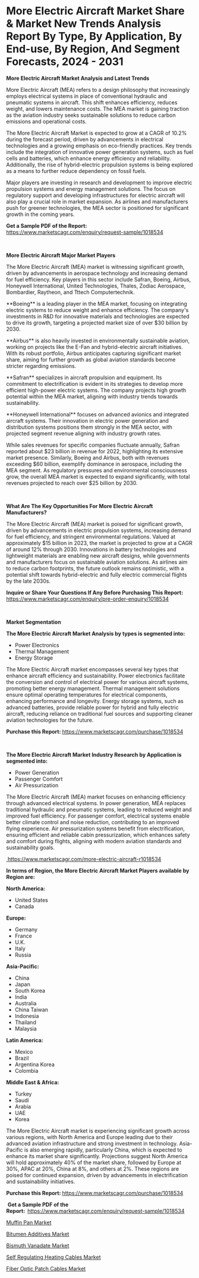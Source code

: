 <p><h1>More Electric Aircraft Market Share & Market New Trends Analysis Report By Type, By Application, By End-use, By Region, And Segment Forecasts, 2024 - 2031</h1></p><p><strong>More Electric Aircraft Market Analysis and Latest Trends</strong></p>
<p><p>More Electric Aircraft (MEA) refers to a design philosophy that increasingly employs electrical systems in place of conventional hydraulic and pneumatic systems in aircraft. This shift enhances efficiency, reduces weight, and lowers maintenance costs. The MEA market is gaining traction as the aviation industry seeks sustainable solutions to reduce carbon emissions and operational costs.</p><p>The More Electric Aircraft Market is expected to grow at a CAGR of 10.2% during the forecast period, driven by advancements in electrical technologies and a growing emphasis on eco-friendly practices. Key trends include the integration of innovative power generation systems, such as fuel cells and batteries, which enhance energy efficiency and reliability. Additionally, the rise of hybrid-electric propulsion systems is being explored as a means to further reduce dependency on fossil fuels.</p><p>Major players are investing in research and development to improve electric propulsion systems and energy management solutions. The focus on regulatory support and developing infrastructures for electric aircraft will also play a crucial role in market expansion. As airlines and manufacturers push for greener technologies, the MEA sector is positioned for significant growth in the coming years.</p></p>
<p><strong>Get a Sample PDF of the Report:&nbsp;</strong> <a href="https://www.marketscagr.com/enquiry/request-sample/1018534">https://www.marketscagr.com/enquiry/request-sample/1018534</a></p>
<p>&nbsp;</p>
<p><strong>More Electric Aircraft Major Market Players</strong></p>
<p><p>The More Electric Aircraft (MEA) market is witnessing significant growth, driven by advancements in aerospace technology and increasing demand for fuel efficiency. Key players in this sector include Safran, Boeing, Airbus, Honeywell International, United Technologies, Thales, Zodiac Aerospace, Bombardier, Raytheon, and Tttech Computertechnik.</p><p>**Boeing** is a leading player in the MEA market, focusing on integrating electric systems to reduce weight and enhance efficiency. The company's investments in R&D for innovative materials and technologies are expected to drive its growth, targeting a projected market size of over $30 billion by 2030.</p><p>**Airbus** is also heavily invested in environmentally sustainable aviation, working on projects like the E-Fan and hybrid-electric aircraft initiatives. With its robust portfolio, Airbus anticipates capturing significant market share, aiming for further growth as global aviation standards become stricter regarding emissions.</p><p>**Safran** specializes in aircraft propulsion and equipment. Its commitment to electrification is evident in its strategies to develop more efficient high-power electric systems. The company projects high growth potential within the MEA market, aligning with industry trends towards sustainability.</p><p>**Honeywell International** focuses on advanced avionics and integrated aircraft systems. Their innovation in electric power generation and distribution systems positions them strongly in the MEA sector, with projected segment revenue aligning with industry growth rates.</p><p>While sales revenues for specific companies fluctuate annually, Safran reported about $23 billion in revenue for 2022, highlighting its extensive market presence. Similarly, Boeing and Airbus, both with revenues exceeding $60 billion, exemplify dominance in aerospace, including the MEA segment. As regulatory pressures and environmental consciousness grow, the overall MEA market is expected to expand significantly, with total revenues projected to reach over $25 billion by 2030.</p></p>
<p>&nbsp;</p>
<p><strong>What Are The Key Opportunities For More Electric Aircraft Manufacturers?</strong></p>
<p><p>The More Electric Aircraft (MEA) market is poised for significant growth, driven by advancements in electric propulsion systems, increasing demand for fuel efficiency, and stringent environmental regulations. Valued at approximately $15 billion in 2023, the market is projected to grow at a CAGR of around 12% through 2030. Innovations in battery technologies and lightweight materials are enabling new aircraft designs, while governments and manufacturers focus on sustainable aviation solutions. As airlines aim to reduce carbon footprints, the future outlook remains optimistic, with a potential shift towards hybrid-electric and fully electric commercial flights by the late 2030s.</p></p>
<p><strong>Inquire or Share Your Questions If Any Before Purchasing This Report:</strong> <a href="https://www.marketscagr.com/enquiry/pre-order-enquiry/1018534">https://www.marketscagr.com/enquiry/pre-order-enquiry/1018534</a></p>
<p>&nbsp;</p>
<p><strong>Market Segmentation</strong></p>
<p><strong>The More Electric Aircraft Market Analysis by types is segmented into:</strong></p>
<p><ul><li>Power Electronics</li><li>Thermal Management</li><li>Energy Storage</li></ul></p>
<p><p>The More Electric Aircraft market encompasses several key types that enhance aircraft efficiency and sustainability. Power electronics facilitate the conversion and control of electrical power for various aircraft systems, promoting better energy management. Thermal management solutions ensure optimal operating temperatures for electrical components, enhancing performance and longevity. Energy storage systems, such as advanced batteries, provide reliable power for hybrid and fully electric aircraft, reducing reliance on traditional fuel sources and supporting cleaner aviation technologies for the future.</p></p>
<p><strong>Purchase this Report:&nbsp;</strong><a href="https://www.marketscagr.com/purchase/1018534">https://www.marketscagr.com/purchase/1018534</a></p>
<p>&nbsp;</p>
<p><strong>The More Electric Aircraft Market Industry Research by Application is segmented into:</strong></p>
<p><ul><li>Power Generation</li><li>Passenger Comfort</li><li>Air Pressurization</li></ul></p>
<p><p>The More Electric Aircraft (MEA) market focuses on enhancing efficiency through advanced electrical systems. In power generation, MEA replaces traditional hydraulic and pneumatic systems, leading to reduced weight and improved fuel efficiency. For passenger comfort, electrical systems enable better climate control and noise reduction, contributing to an improved flying experience. Air pressurization systems benefit from electrification, ensuring efficient and reliable cabin pressurization, which enhances safety and comfort during flights, aligning with modern aviation standards and sustainability goals.</p></p>
<p><a href="https://www.marketscagr.com/more-electric-aircraft-r1018534">&nbsp;https://www.marketscagr.com/more-electric-aircraft-r1018534</a></p>
<p><strong>In terms of Region, the More Electric Aircraft Market Players available by Region are:</strong></p>
<p>
    <p> <strong> North America: </strong>
        <ul>
            <li>United States</li>
            <li>Canada</li>
        </ul>
        </p> 
    <p> <strong> Europe: </strong>
        <ul>
            <li>Germany</li>
            <li>France</li>
            <li>U.K.</li>
            <li>Italy</li>
            <li>Russia</li>
        </ul>
        </p> 
    <p> <strong> Asia-Pacific: </strong>
        <ul>
            <li>China</li>
            <li>Japan</li>
            <li>South Korea</li>
            <li>India</li>
            <li>Australia</li>
            <li>China Taiwan</li>
            <li>Indonesia</li>
            <li>Thailand</li>
            <li>Malaysia</li>
        </ul>
        </p> 
    <p> <strong> Latin America: </strong>
        <ul>
            <li>Mexico</li>
            <li>Brazil</li>
            <li>Argentina Korea</li>
            <li>Colombia</li>
        </ul>
        </p> 
    <p> <strong> Middle East & Africa: </strong>
        <ul>
            <li>Turkey</li>
            <li>Saudi</li>
            <li>Arabia</li>
            <li>UAE</li>
            <li>Korea</li>
        </ul>
    </p>
    </p>
<p><p>The More Electric Aircraft market is experiencing significant growth across various regions, with North America and Europe leading due to their advanced aviation infrastructure and strong investment in technology. Asia-Pacific is also emerging rapidly, particularly China, which is expected to enhance its market share significantly. Projections suggest North America will hold approximately 40% of the market share, followed by Europe at 30%, APAC at 20%, China at 8%, and others at 2%. These regions are poised for continued expansion, driven by advancements in electrification and sustainability initiatives.</p></p>
<p><strong>Purchase this Report: </strong><a href="https://www.marketscagr.com/purchase/1018534">https://www.marketscagr.com/purchase/1018534</a></p>
<p>&nbsp;<strong>Get a Sample PDF of the Report:&nbsp;&nbsp;</strong><a href="https://www.marketscagr.com/enquiry/request-sample/1018534">https://www.marketscagr.com/enquiry/request-sample/1018534</a></p>
<p><strong></strong></p>
<p><p><a href="https://www.linkedin.com/pulse/strategic-market-insights-navigating-global-muffin-pan-landscape-z8cxe?trackingId=I6kr6liPR6ew%2FKyz8HXP8A%3D%3D">Muffin Pan Market</a></p><p><a href="https://issuu.com/reportprime-2/docs/bitumen-additives-market-size-2030._23a48caf682ee1">Bitumen Additives Market</a></p><p><a href="https://issuu.com/reportprime-2/docs/bismuth-vanadate-market-size-2030.p_06a02ffd21fd48">Bismuth Vanadate Market</a></p><p><a href="https://medium.com/@elizbethsmithb20/this-report-on-self-regulating-heating-cables-market-is-a-comprehensive-analysis-of-market-1009f7eb8017">Self Regulating Heating Cables Market</a></p><p><a href="https://medium.com/@elizbethsmithb20/fiber-optic-patch-cables-market-trends-and-market-growth-outlook-2024-2031-921633008641">Fiber Optic Patch Cables Market</a></p></p>